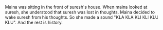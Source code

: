 Maina was sitting in the front of suresh's house.
When maina looked at suresh, she understood that suresh was lost in thoughts.
Maina decided to wake suresh from his thoughts.
So she made a sound "KLA KLA KLI KLI KLU KLU". And the rest is history.
